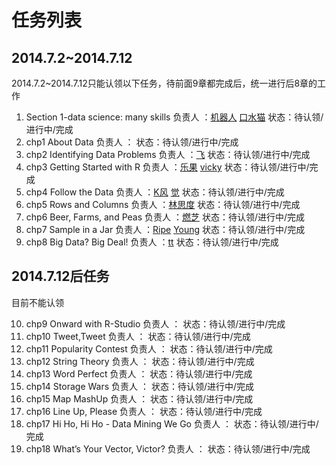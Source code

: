 # 任务列表

## 2014.7.2~2014.7.12

2014.7.2~2014.7.12只能认领以下任务，待前面9章都完成后，统一进行后8章的工作

1. Section 1-data science: many skills 负责人 ：[机器人]() [口水猫]()  状态：待认领/进行中/完成
2. chp1 About Data 负责人 ：[]() []()  状态：待认领/进行中/完成
3. chp2 Identifying Data Problems 负责人 ：[飞]() []()  状态：待认领/进行中/完成
4. chp3 Getting Started with R 负责人 ：[乐果]() [vicky]()  状态：待认领/进行中/完成
5. chp4 Follow the Data 负责人 ：[K风]() [觉]()  状态：待认领/进行中/完成
6. chp5 Rows and Columns 负责人 ：[林思度]() []()  状态：待认领/进行中/完成
7. chp6 Beer, Farms, and Peas 负责人 ：[燃芝]() []()  状态：待认领/进行中/完成
8. chp7 Sample in a Jar 负责人 ：[Ripe]() [Young]()  状态：待认领/进行中/完成
9. chp8 Big Data? Big Deal! 负责人 ：[tt]() []()  状态：待认领/进行中/完成

## 2014.7.12后任务

目前不能认领

10. chp9 Onward with R-Studio 负责人 ：[]() []()  状态：待认领/进行中/完成
11. chp10 Tweet,Tweet 负责人 ：[]() []()  状态：待认领/进行中/完成
12. chp11 Popularity Contest 负责人 ：[]() []()  状态：待认领/进行中/完成
13. chp12 String Theory 负责人 ：[]() []()  状态：待认领/进行中/完成
14. chp13 Word Perfect 负责人 ：[]() []()  状态：待认领/进行中/完成
15. chp14 Storage Wars 负责人 ：[]() []()  状态：待认领/进行中/完成
16. chp15 Map MashUp 负责人 ：[]() []()  状态：待认领/进行中/完成
17. chp16 Line Up, Please 负责人 ：[]() []()  状态：待认领/进行中/完成
18. chp17 Hi Ho, Hi Ho - Data Mining We Go 负责人 ：[]() []()  状态：待认领/进行中/完成
19. chp18 What’s Your Vector, Victor? 负责人 ：[]() []()  状态：待认领/进行中/完成
